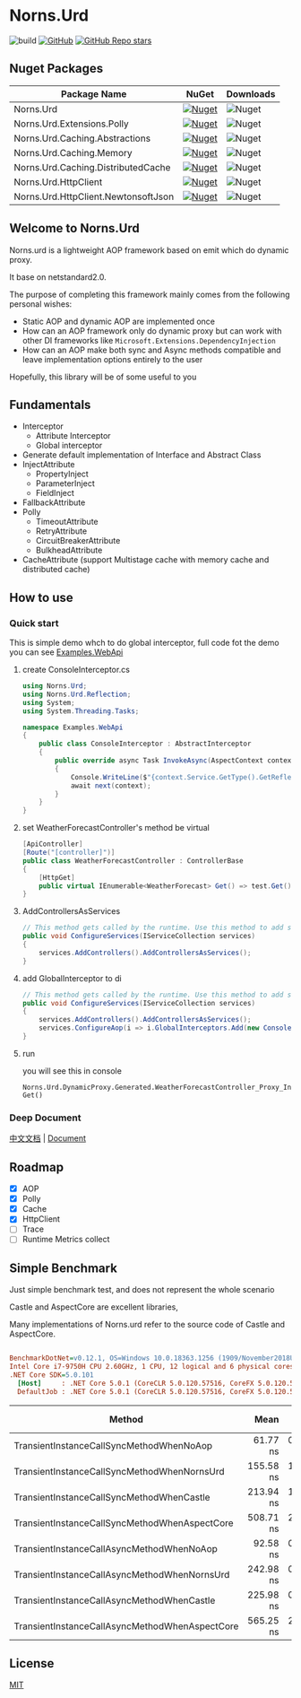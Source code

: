 # Norns.Urd

![build](https://github.com/fs7744/Norns.Urd/workflows/build/badge.svg)
[![GitHub](https://img.shields.io/github/license/fs7744/Norns.Urd)](https://github.com/fs7744/Norns.Urd/blob/main/LICENSE)
[![GitHub Repo stars](https://img.shields.io/github/stars/fs7744/Norns.Urd?style=social)](https://github.com/fs7744/Norns.Urd)

## Nuget Packages

| Package Name |  NuGet | Downloads  |
|--------------|  ------- |  ----  |
| Norns.Urd | [![Nuget](https://img.shields.io/nuget/v/Norns.Urd?style=flat-square)](https://www.nuget.org/packages/Norns.Urd/) | ![Nuget](https://img.shields.io/nuget/dt/Norns.Urd?style=flat-square) |
| Norns.Urd.Extensions.Polly | [![Nuget](https://img.shields.io/nuget/v/Norns.Urd.Extensions.Polly?style=flat-square)](https://www.nuget.org/packages/Norns.Urd.Extensions.Polly/) | ![Nuget](https://img.shields.io/nuget/dt/Norns.Urd.Extensions.Polly?style=flat-square) |
| Norns.Urd.Caching.Abstractions | [![Nuget](https://img.shields.io/nuget/v/Norns.Urd.Caching.Abstractions?style=flat-square)](https://www.nuget.org/packages/Norns.Urd.Caching.Abstractions/) | ![Nuget](https://img.shields.io/nuget/dt/Norns.Urd.Caching.Abstractions?style=flat-square) |
| Norns.Urd.Caching.Memory | [![Nuget](https://img.shields.io/nuget/v/Norns.Urd.Caching.Memory?style=flat-square)](https://www.nuget.org/packages/Norns.Urd.Caching.Memory/) | ![Nuget](https://img.shields.io/nuget/dt/Norns.Urd.Caching.Memory?style=flat-square) |
| Norns.Urd.Caching.DistributedCache | [![Nuget](https://img.shields.io/nuget/v/Norns.Urd.Caching.DistributedCache?style=flat-square)](https://www.nuget.org/packages/Norns.Urd.Caching.DistributedCache/) | ![Nuget](https://img.shields.io/nuget/dt/Norns.Urd.Caching.DistributedCache?style=flat-square) |
| Norns.Urd.HttpClient | [![Nuget](https://img.shields.io/nuget/v/Norns.Urd.HttpClient?style=flat-square)](https://www.nuget.org/packages/Norns.Urd.HttpClient/) | ![Nuget](https://img.shields.io/nuget/dt/Norns.Urd.HttpClient?style=flat-square) |
| Norns.Urd.HttpClient.NewtonsoftJson | [![Nuget](https://img.shields.io/nuget/v/Norns.Urd.HttpClient.NewtonsoftJson?style=flat-square)](https://www.nuget.org/packages/Norns.Urd.HttpClient.NewtonsoftJson/) | ![Nuget](https://img.shields.io/nuget/dt/Norns.Urd.HttpClient.NewtonsoftJson?style=flat-square) |

## Welcome to Norns.Urd

Norns.urd is a lightweight AOP framework based on emit which do dynamic proxy.

It base on netstandard2.0.

The purpose of completing this framework mainly comes from the following personal wishes:

- Static AOP and dynamic AOP are implemented once
- How can an AOP framework only do dynamic proxy but can work with other DI frameworks like `Microsoft.Extensions.DependencyInjection`
- How can an AOP make both sync and Async methods compatible and leave implementation options entirely to the user

Hopefully, this library will be of some useful to you

## Fundamentals

- Interceptor
  - Attribute Interceptor
  - Global interceptor
- Generate default implementation of Interface and Abstract Class
- InjectAttribute
  - PropertyInject
  - ParameterInject
  - FieldInject
- FallbackAttribute
- Polly
    - TimeoutAttribute
    - RetryAttribute
    - CircuitBreakerAttribute
    - BulkheadAttribute
- CacheAttribute   (support Multistage cache with memory cache and distributed cache)

## How to use

### Quick start

This is simple demo whch to do global interceptor, full code fot the demo you can see [Examples.WebApi](https://github.com/fs7744/Norns.Urd/tree/main/test/Examples.WebApi)

1. create ConsoleInterceptor.cs

    ```csharp
    using Norns.Urd;
    using Norns.Urd.Reflection;
    using System;
    using System.Threading.Tasks;

    namespace Examples.WebApi
    {
        public class ConsoleInterceptor : AbstractInterceptor
        {
            public override async Task InvokeAsync(AspectContext context, AsyncAspectDelegate next)
            {
                Console.WriteLine($"{context.Service.GetType().GetReflector().FullDisplayName}.{context.Method.GetReflector().DisplayName}");
                await next(context);
            }
        }
    }
    ```

2. set WeatherForecastController's method be virtual

    ```csharp
    [ApiController]
    [Route("[controller]")]
    public class WeatherForecastController : ControllerBase
    {
        [HttpGet]
        public virtual IEnumerable<WeatherForecast> Get() => test.Get();
    }
    ```

3. AddControllersAsServices

    ```csharp
    // This method gets called by the runtime. Use this method to add services to the container.
    public void ConfigureServices(IServiceCollection services)
    {
        services.AddControllers().AddControllersAsServices();
    }
    ```

4. add GlobalInterceptor to di

    ```csharp
    // This method gets called by the runtime. Use this method to add services to the container.
    public void ConfigureServices(IServiceCollection services)
    {
        services.AddControllers().AddControllersAsServices();
        services.ConfigureAop(i => i.GlobalInterceptors.Add(new ConsoleInterceptor()));
    }
    ```

5. run 

    you will see this in console 

    ``` shell
    Norns.Urd.DynamicProxy.Generated.WeatherForecastController_Proxy_Inherit.IEnumerable<WeatherForecast> Get()
    ```

### Deep Document

[中文文档](https://fs7744.github.io/Norns.Urd/zh-cn/index.html) |  [Document](https://fs7744.github.io/Norns.Urd/index.html)

## Roadmap

- [x] AOP
- [x] Polly
- [x] Cache
- [x] HttpClient
- [ ] Trace
- [ ] Runtime Metrics collect

## Simple Benchmark

Just simple benchmark test, and does not represent the whole scenario

Castle and AspectCore are excellent libraries,

Many implementations of Norns.urd refer to the source code of Castle and AspectCore.

``` ini

BenchmarkDotNet=v0.12.1, OS=Windows 10.0.18363.1256 (1909/November2018Update/19H2)
Intel Core i7-9750H CPU 2.60GHz, 1 CPU, 12 logical and 6 physical cores
.NET Core SDK=5.0.101
  [Host]     : .NET Core 5.0.1 (CoreCLR 5.0.120.57516, CoreFX 5.0.120.57516), X64 RyuJIT
  DefaultJob : .NET Core 5.0.1 (CoreCLR 5.0.120.57516, CoreFX 5.0.120.57516), X64 RyuJIT


```
|                                         Method |      Mean |    Error |   StdDev |  Gen 0 | Gen 1 | Gen 2 | Allocated |
|----------------------------------------------- |----------:|---------:|---------:|-------:|------:|------:|----------:|
|       TransientInstanceCallSyncMethodWhenNoAop |  61.77 ns | 0.311 ns | 0.291 ns | 0.0178 |     - |     - |     112 B |
|    TransientInstanceCallSyncMethodWhenNornsUrd | 155.58 ns | 1.038 ns | 0.971 ns | 0.0548 |     - |     - |     344 B |
|      TransientInstanceCallSyncMethodWhenCastle | 213.94 ns | 1.213 ns | 1.076 ns | 0.0815 |     - |     - |     512 B |
|  TransientInstanceCallSyncMethodWhenAspectCore | 508.71 ns | 2.334 ns | 2.183 ns | 0.1030 |     - |     - |     648 B |
|      TransientInstanceCallAsyncMethodWhenNoAop |  92.58 ns | 0.793 ns | 0.619 ns | 0.0408 |     - |     - |     256 B |
|   TransientInstanceCallAsyncMethodWhenNornsUrd | 242.98 ns | 0.818 ns | 0.765 ns | 0.0892 |     - |     - |     560 B |
|     TransientInstanceCallAsyncMethodWhenCastle | 225.98 ns | 0.521 ns | 0.487 ns | 0.1044 |     - |     - |     656 B |
| TransientInstanceCallAsyncMethodWhenAspectCore | 565.25 ns | 2.377 ns | 2.107 ns | 0.1373 |     - |     - |     864 B |

## License
[MIT](https://github.com/fs7744/Norns.Urd/blob/main/LICENSE)

